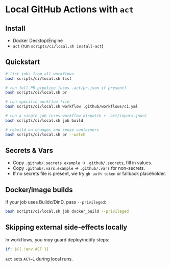 # Local GitHub Actions with `act`

## Install
- Docker Desktop/Engine
- `act` (run `scripts/ci/local.sh install-act`)

## Quickstart
```bash
# list jobs from all workflows
bash scripts/ci/local.sh list

# run full PR pipeline (uses .act/pr.json if present)
bash scripts/ci/local.sh pr

# run specific workflow file
bash scripts/ci/local.sh workflow .github/workflows/ci.yml

# run a single job (uses workflow_dispatch + .act/inputs.json)
bash scripts/ci/local.sh job build

# rebuild on changes and reuse containers
bash scripts/ci/local.sh pr --watch
```

## Secrets & Vars

* Copy `.github/.secrets.example` → `.github/.secrets`, fill in values.
* Copy `.github/.vars.example` → `.github/.vars` for non-secrets.
* If no secrets file is present, we try `gh auth token` or fallback placeholder.

## Docker/image builds

If your job uses Buildx/DinD, pass `--privileged`:

```bash
bash scripts/ci/local.sh job docker_build --privileged
```

## Skipping external side-effects locally

In workflows, you *may* guard deploy/notify steps:

```yaml
if: ${{ !env.ACT }}
```

`act` sets `ACT=1` during local runs.
